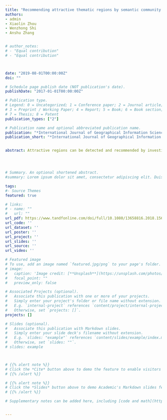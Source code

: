 ```yaml
---
title: "Recommending attractive thematic regions by semantic community detection with multi-sourced VGI data"
authors:
- admin
- Xiaolin Zhou
- Wenzhong Shi
- Anshu Zhang


# author_notes:
# - "Equal contribution"
# - "Equal contribution"



date: "2019-08-01T00:00:00Z"
doi: ""

# Schedule page publish date (NOT publication's date).
publishDate: "2017-01-01T00:00:00Z"

# Publication type.
# Legend: 0 = Uncategorized; 1 = Conference paper; 2 = Journal article;
# 3 = Preprint / Working Paper; 4 = Report; 5 = Book; 6 = Book section;
# 7 = Thesis; 8 = Patent
publication_types: ["2"]

# Publication name and optional abbreviated publication name.
publication: "*International Journal of Geographical Information Science*, 33(8): 1520-1544"
publication_short: "*International Journal of Geographical Information Science*, 33(8): 1520-1544"


abstract: Attractive regions can be detected and recommended by investigating users’ online footprints. However, social media data suffers from short noisy text and lack of a-priori knowledge, impeding the usefulness of traditional semantic modelling methods. Another challenge is the need for an effective strategy for the selection/recommendation of candidate regions. To address these challenges, we propose a comprehensive workflow which combines semantic and location information of social media data to recommend thematic urban regions to users with specific interests. This workflow is novel in:(1) developing a data-driven geographic topic modelling method which utilizes the co-occurrence patterns of self-explanatory semantic information to detect semantic communities; (2) proposing a new recommendation strategy with the consideration of region’s spatial scale. The workflow was implemented using a real-world dataset and evaluation conducted at three different levels:semantic representativeness, topic identification and recommendation desirability. The evaluation showed that the semantic communities detected were internally consistent and externally differentiable and that the recommended regions had a high degree of desirability. The work has demonstrated the effectiveness of self-explanatory semantic information for geographic topic modelling and highlighted the importance of including region spatial scale into the model for an effective region recommending strategy.




# Summary. An optional shortened abstract.
#summary: Lorem ipsum dolor sit amet, consectetur adipiscing elit. Duis posuere tellus ac convallis placerat. Proin tincidunt magna sed ex sollicitudin condimentum.

tags:
#- Source Themes
featured: true

# links:
# - name: ""
#   url: ""
url_pdf: https://www.tandfonline.com/doi/full/10.1080/13658816.2018.1563298
url_code: ''
url_dataset: ''
url_poster: ''
url_project: ''
url_slides: ''
url_source: ''
url_video: ''

# Featured image
# To use, add an image named `featured.jpg/png` to your page's folder. 
# image:
#   caption: 'Image credit: [**Unsplash**](https://unsplash.com/photos/jdD8gXaTZsc)'
#   focal_point: ""
#   preview_only: false

# Associated Projects (optional).
#   Associate this publication with one or more of your projects.
#   Simply enter your project's folder or file name without extension.
#   E.g. `internal-project` references `content/project/internal-project/index.md`.
#   Otherwise, set `projects: []`.
projects: []

# Slides (optional).
#   Associate this publication with Markdown slides.
#   Simply enter your slide deck's filename without extension.
#   E.g. `slides: "example"` references `content/slides/example/index.md`.
#   Otherwise, set `slides: ""`.
# slides: example



# {{% alert note %}}
# Click the *Cite* button above to demo the feature to enable visitors to import publication metadata into their reference management software.
# {{% /alert %}}

# {{% alert note %}}
# Click the *Slides* button above to demo Academic's Markdown slides feature.
# {{% /alert %}}

# Supplementary notes can be added here, including [code and math](https://sourcethemes.com/academic/docs/writing-markdown-latex/).


---
```



